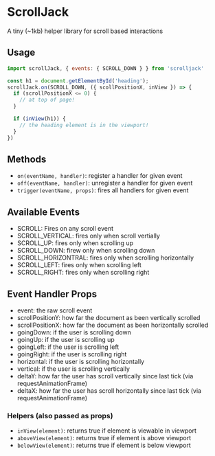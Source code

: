 # ScrollJack
A tiny (~1kb) helper library for scroll based interactions

## Usage
```js
import scrollJack, { events: { SCROLL_DOWN } } from 'scrolljack'

const h1 = document.getElementById('heading');
scrollJack.on(SCROLL_DOWN, ({ scollPositionX, inView }) => {
  if (scrollPositionX <= 0) {
    // at top of page!
  }

  if (inView(h1)) {
    // the heading element is in the viewport!
  }
})
```

## Methods
- `on(eventName, handler)`: register a handler for given event 
- `off(eventName, handler)`: unregister a handler for given event 
- `trigger(eventName, props)`: fires all handlers for given event

## Available Events
- SCROLL: Fires on any scroll event
- SCROLL_VERTICAL: fires only when scroll vertially
- SCROLL_UP: fires only when scrolling up
- SCROLL_DOWN: firew only when scrolling down
- SCROLL_HORIZONTRAL: fires only when scrolling horizontally
- SCROLL_LEFT: fires only when scrolling left
- SCROLL_RIGHT: fires only when scrolling right

## Event Handler Props
- event: the raw scroll event
- scrollPositionY: how far the document as been vertically scrolled
- scrollPositionX: how far the document as been horizontally scrolled
- goingDown: if the user is scrolling down
- goingUp: if the user is scrolling up
- goingLeft: if the user is scrolling left
- goingRight: if the user is scrolling right
- horizontal: if the user is scrolling horizontally
- vertical: if the user is scrolling vertically
- deltaY: how far the user has scroll vertically since last tick (via requestAnimationFrame)
- deltaX: how far the user has scroll horizontally since last tick (via requestAnimationFrame)

### Helpers (also passed as props)
- `inView(element)`: returns true if element is viewable in viewport
- `aboveView(element)`: returns true if element is above viewport
- `belowView(element)`: returns true if element is below viewport
